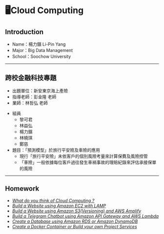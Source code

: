# 🖥Cloud Computing
## Introduction
  * Name：楊力鑌 Li-Pin Yang
  * Major：Big Data Management
  * School：Soochow University
---
## 跨校金融科技專題
  * 出題單位：新安東京海上產險
  * 指導老師：彭金隆 老師
  * 業師：林哲弘 老師
  + 組員
    + 黎可君
    + 林益弘
    + 楊力鑌
    + 林曉琪
    + 鄭慈
  + 題目：「預測模型」於旅行平安險及車險的應用
    + 現行「旅行平安險」未依客戶的個別風險考量來計算保費及風險控管
    + 「車險」一般依據每位客戶過往發生車禍事故的理賠紀錄來評估承接保單的風險
---
## Homework
  * *[What do you think of Cloud Computing ?](https://github.com/08170228/FinTech/blob/main/hw1/%E4%BD%9C%E6%A5%AD1.md)*
  * *[Build a Website using Amazon EC2 with LAMP](https://youtu.be/hxBZMcF-5uw)*
  * *[Build a Website using Amazon S3(Versioning) and AWS Amplify]()*
  * *[Build a Telegram Chatbot using Amazon API Gateway and AWS Lambda]()*
  * *[Create a Database using Amazon RDS or Amazon DynamoDB]()*
  * *[Create a Docker Container or Build your own Project Services]()*
